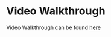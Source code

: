# Video Walkthrough
Video Walkthrough can be found [here]([https://docs.google.com/document/d/1yoIT-uUObW4J8wdrlFa15s6RryHhI0oHGzNXyETTk9A/edit?usp=sharing](https://youtu.be/PTIl-YVEdP0)https://youtu.be/PTIl-YVEdP0)
